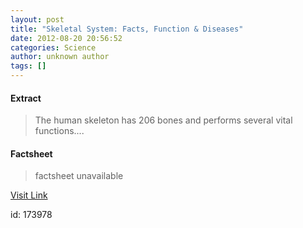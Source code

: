 ```yaml
---
layout: post
title: "Skeletal System: Facts, Function & Diseases"
date: 2012-08-20 20:56:52
categories: Science
author: unknown author
tags: []
---
```



#### Extract
>The human skeleton has 206 bones and performs several vital functions....

#### Factsheet
>factsheet unavailable

[Visit Link](http://www.livescience.com/22537-skeletal-system.html)

id:  173978


